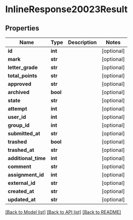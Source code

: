 # InlineResponse20023Result

## Properties
Name | Type | Description | Notes
------------ | ------------- | ------------- | -------------
**id** | **int** |  | [optional] 
**mark** | **str** |  | [optional] 
**letter_grade** | **str** |  | [optional] 
**total_points** | **str** |  | [optional] 
**approved** | **str** |  | [optional] 
**archived** | **bool** |  | [optional] 
**state** | **str** |  | [optional] 
**attempt** | **int** |  | [optional] 
**user_id** | **int** |  | [optional] 
**group_id** | **int** |  | [optional] 
**submitted_at** | **str** |  | [optional] 
**trashed** | **bool** |  | [optional] 
**trashed_at** | **str** |  | [optional] 
**additional_time** | **int** |  | [optional] 
**comment** | **str** |  | [optional] 
**assignment_id** | **int** |  | [optional] 
**external_id** | **str** |  | [optional] 
**created_at** | **str** |  | [optional] 
**updated_at** | **str** |  | [optional] 

[[Back to Model list]](../README.md#documentation-for-models) [[Back to API list]](../README.md#documentation-for-api-endpoints) [[Back to README]](../README.md)

